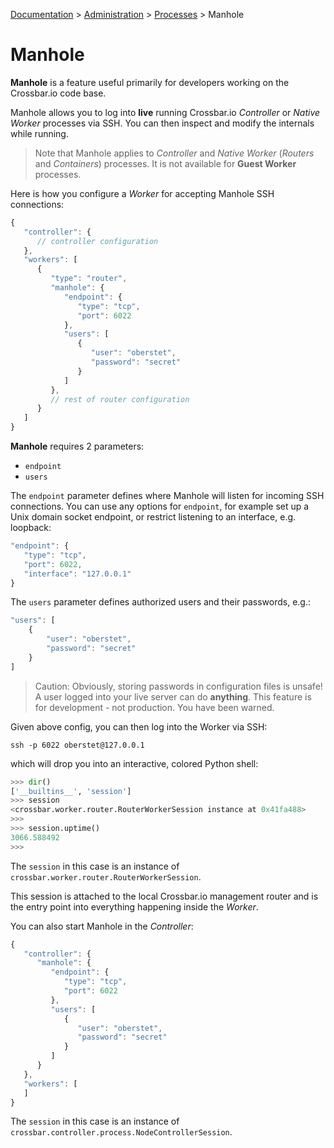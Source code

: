 [Documentation](.) > [Administration](Administration) > [Processes](Processes) > Manhole

# Manhole

**Manhole** is a feature useful primarily for developers working on the Crossbar.io code base.

Manhole allows you to log into **live** running Crossbar.io *Controller* or *Native Worker* processes via SSH. You can then inspect and modify the internals while running.

> Note that Manhole applies to *Controller* and *Native Worker* (*Routers* and *Containers*) processes. It is not available for **Guest Worker** processes.

Here is how you configure a *Worker* for accepting Manhole SSH connections:

```javascript
{
   "controller": {
      // controller configuration
   },
   "workers": [
      {
         "type": "router",
         "manhole": {
            "endpoint": {
               "type": "tcp",
               "port": 6022
            },
            "users": [
               {
                  "user": "oberstet",
                  "password": "secret"
               }
            ]
         },
         // rest of router configuration
      }
   ]
}
```

**Manhole** requires 2 parameters:

* `endpoint`
* `users`

The `endpoint` parameter defines where Manhole will listen for incoming SSH connections. You can use any options for `endpoint`, for example set up a Unix domain socket endpoint, or restrict listening to an interface, e.g. loopback:

```javascript
"endpoint": {
   "type": "tcp",
   "port": 6022,
   "interface": "127.0.0.1"
}
```

The `users` parameter defines authorized users and their passwords, e.g.:

```javascript
"users": [
    {
        "user": "oberstet",
        "password": "secret"
    }
]
```

> Caution: Obviously, storing passwords in configuration files is unsafe! A user logged into your live server can do **anything**. This feature is for development - not production. You have been warned.

Given above config, you can then log into the Worker via SSH:

```console
ssh -p 6022 oberstet@127.0.0.1
```

which will drop you into an interactive, colored Python shell:

```python
>>> dir()
['__builtins__', 'session']
>>> session
<crossbar.worker.router.RouterWorkerSession instance at 0x41fa488>
>>>
>>> session.uptime()
3066.588492
>>>
```

The `session` in this case is an instance of `crossbar.worker.router.RouterWorkerSession`.

This session is attached to the local Crossbar.io management router and is the entry point into everything happening inside the *Worker*.

You can also start Manhole in the *Controller*:

```javascript
{
   "controller": {
      "manhole": {
         "endpoint": {
            "type": "tcp",
            "port": 6022
         },
         "users": [
            {
               "user": "oberstet",
               "password": "secret"
            }
         ]
      }
   },
   "workers": [
   ]
}
```

The `session` in this case is an instance of `crossbar.controller.process.NodeControllerSession`.
